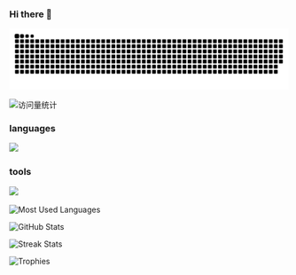 ### Hi there 👋

![snake gif](https://github.com/zehua0417/zehua0417/blob/output/github-contribution-grid-snake-dark.svg)

<img src="https://komarev.com/ghpvc/?username=zehua0417&label=Views&color=0e75b6&style=flat" alt="访问量统计" />

### languages
<img src="https://skillicons.dev/icons?i=c,cpp,python,r,bash,perl,md,latex,html,css,javascript,go,rust,java,lua,mysql,redis,mongodb" /><br>

### tools
<img src="https://skillicons.dev/icons?i=git,github,linux,docker,neovim,vim,vscode,visualstudio,anaconda,cmake,pytorch" /><br>

![Most Used Languages](https://github-readme-stats.vercel.app/api/top-langs?username=zehua0417&show_icons=true&locale=en&layout=compact&theme=github_dark&count_private=true&hide_border=true)

![GitHub Stats](https://github-readme-stats.vercel.app/api?username=zehua0417&show_icons=true&locale=en&theme=github_dark&count_private=true&hide_border=true)

![Streak Stats](https://github-readme-streak-stats.herokuapp.com/?user=zehua0417&locale=en&theme=github-dark-blue&hide_border=true)

![Trophies](https://github-profile-trophy.vercel.app/?username=zehua0417&locale=en&row=1&theme=darkhub&margin-w=15&no-frame=true)

<!--
**zehua0417/zehua0417** is a ✨ _special_ ✨ repository because its `README.md` (this file) appears on your GitHub profile.

Here are some ideas to get you started:

- 🔭 I’m currently working on ...
- 🌱 I’m currently learning ...
- 👯 I’m looking to collaborate on ...
- 🤔 I’m looking for help with ...
- 💬 Ask me about ...
- 📫 How to reach me: ...
- 😄 Pronouns: ...
- ⚡ Fun fact: ...
-->
